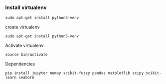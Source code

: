 ### Install virtualenv 

`sudo apt-get install python3-venv`

create virtualenv

`sudo apt-get install python3-venv`

Activate virtualenv

`source bin/activate`

Dependencies

`pip install jupyter numpy scikit-fuzzy pandas matplotlib scipy scikit-learn seaborn`

